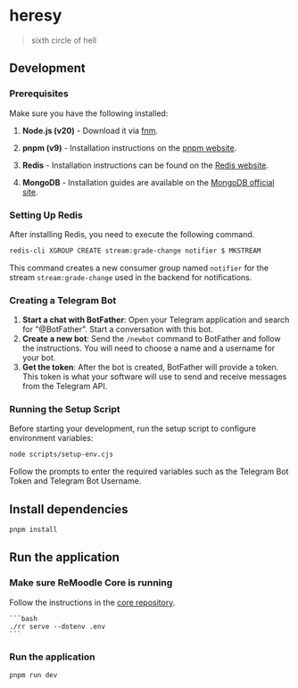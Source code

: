 # heresy

> sixth circle of hell

## Development

### Prerequisites

Make sure you have the following installed:

1. **Node.js (v20)** - Download it via [fnm](https://github.com/Schniz/fnm).

2. **pnpm (v9)** - Installation instructions on the [pnpm website](https://pnpm.io/installation).

3. **Redis** - Installation instructions can be found on the [Redis website](https://redis.io/download).

4. **MongoDB** - Installation guides are available on the [MongoDB official site](https://www.mongodb.com/docs/manual/installation/).

### Setting Up Redis

After installing Redis, you need to execute the following command.

```bash
redis-cli XGROUP CREATE stream:grade-change notifier $ MKSTREAM
```

This command creates a new consumer group named `notifier` for the stream `stream:grade-change` used in the backend for notifications.

### Creating a Telegram Bot

1. **Start a chat with BotFather**: Open your Telegram application and search for "@BotFather". Start a conversation with this bot.
2. **Create a new bot**: Send the `/newbot` command to BotFather and follow the instructions. You will need to choose a name and a username for your bot.
3. **Get the token**: After the bot is created, BotFather will provide a token. This token is what your software will use to send and receive messages from the Telegram API.

### Running the Setup Script

Before starting your development, run the setup script to configure environment variables:

```bash
node scripts/setup-env.cjs
```

Follow the prompts to enter the required variables such as the Telegram Bot Token and Telegram Bot Username.

## Install dependencies

```bash
pnpm install
```

## Run the application

### Make sure ReMoodle Core is running

Follow the instructions in the [core repository](https://github.com/remoodle/core).

    ```bash
    ./rr serve --dotenv .env
    ```

### Run the application

```bash
pnpm run dev
```
